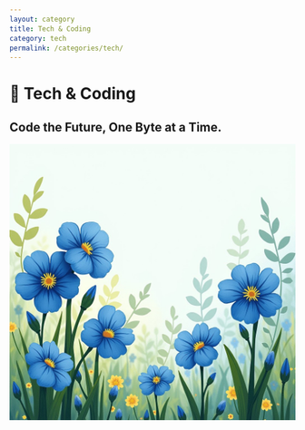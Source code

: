 ```yaml
---
layout: category
title: Tech & Coding
category: tech
permalink: /categories/tech/
---
```

# 📐 Tech & Coding
## Code the Future, One Byte at a Time.

![alt text](image-1.png)